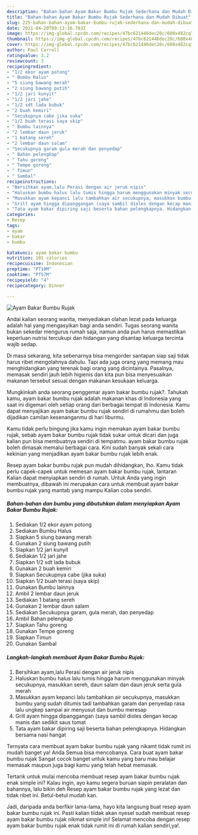 ```yaml
---
description: "Bahan-bahan Ayam Bakar Bumbu Rujak Sederhana dan Mudah Dibuat"
title: "Bahan-bahan Ayam Bakar Bumbu Rujak Sederhana dan Mudah Dibuat"
slug: 225-bahan-bahan-ayam-bakar-bumbu-rujak-sederhana-dan-mudah-dibuat
date: 2021-04-20T09:13:16.783Z
image: https://img-global.cpcdn.com/recipes/47bc621446dec20c/680x482cq70/ayam-bakar-bumbu-rujak-foto-resep-utama.jpg
thumbnail: https://img-global.cpcdn.com/recipes/47bc621446dec20c/680x482cq70/ayam-bakar-bumbu-rujak-foto-resep-utama.jpg
cover: https://img-global.cpcdn.com/recipes/47bc621446dec20c/680x482cq70/ayam-bakar-bumbu-rujak-foto-resep-utama.jpg
author: Paul Carroll
ratingvalue: 3.2
reviewcount: 3
recipeingredient:
- "1/2 ekor ayam potong"
- " Bumbu Halus"
- "5 siung bawang merah"
- "2 siung bawang putih"
- "1/2 jari kunyit"
- "1/2 jari jahe"
- "1/2 sdt lada bubuk"
- "2 buah kemiri"
- "Secukupnya cabe jika suka"
- "1/2 buah terasi saya skip"
- " Bumbu lainnya"
- "2 lembar daun jeruk"
- "1 batang sereh"
- "2 lembar daun salam"
- "Secukupnya garam gula merah dan penyedap"
- " Bahan pelengkap"
- " Tahu goreng"
- " Tempe goreng"
- " Timun"
- " Sambal"
recipeinstructions:
- "Bersihkan ayam,lalu Perasi dengan air jeruk nipis"
- "Haluskan bumbu halus lalu tumis hingga harum menggunakan minyak secukupnya, masukkan sereh, daun salam dan daun jeruk serta gula merah"
- "Masukkan ayam kepanci lalu tambahkan air secukupnya, masukkan bumbu yang sudah ditumis tadi tambahkan garam dan penyedap rasa lalu ungkep sampai air menyusut dan bumbu meresap"
- "Grill ayam hingga dipanggangan (saya sambil dioles dengan kecap manis dan sedikit saus tomat"
- "Tata ayam bakar dipiring saji beserta bahan pelengkapnya. Hidangkan bersama nasi hangat"
categories:
- Resep
tags:
- ayam
- bakar
- bumbu

katakunci: ayam bakar bumbu 
nutrition: 101 calories
recipecuisine: Indonesian
preptime: "PT10M"
cooktime: "PT57M"
recipeyield: "4"
recipecategory: Dinner

---
```



![Ayam Bakar Bumbu Rujak](https://img-global.cpcdn.com/recipes/47bc621446dec20c/680x482cq70/ayam-bakar-bumbu-rujak-foto-resep-utama.jpg)

Andai kalian seorang wanita, menyediakan olahan lezat pada keluarga adalah hal yang mengasyikan bagi anda sendiri. Tugas seorang  wanita bukan sekedar mengurus rumah saja, namun anda pun harus memastikan keperluan nutrisi tercukupi dan hidangan yang disantap keluarga tercinta wajib sedap.

Di masa  sekarang, kita sebenarnya bisa mengorder santapan siap saji tidak harus ribet mengolahnya dahulu. Tapi ada juga orang yang memang mau menghidangkan yang terenak bagi orang yang dicintainya. Pasalnya, memasak sendiri jauh lebih higienis dan kita pun bisa menyesuaikan makanan tersebut sesuai dengan makanan kesukaan keluarga. 



Mungkinkah anda seorang penggemar ayam bakar bumbu rujak?. Tahukah kamu, ayam bakar bumbu rujak adalah makanan khas di Indonesia yang saat ini digemari oleh setiap orang dari berbagai tempat di Indonesia. Kamu dapat menyajikan ayam bakar bumbu rujak sendiri di rumahmu dan boleh dijadikan camilan kesenanganmu di hari liburmu.

Kamu tidak perlu bingung jika kamu ingin memakan ayam bakar bumbu rujak, sebab ayam bakar bumbu rujak tidak sukar untuk dicari dan juga kalian pun bisa membuatnya sendiri di tempatmu. ayam bakar bumbu rujak boleh dimasak memalui berbagai cara. Kini sudah banyak sekali cara kekinian yang menjadikan ayam bakar bumbu rujak lebih enak.

Resep ayam bakar bumbu rujak pun mudah dihidangkan, lho. Kamu tidak perlu capek-capek untuk memesan ayam bakar bumbu rujak, lantaran Kalian dapat menyiapkan sendiri di rumah. Untuk Anda yang ingin membuatnya, dibawah ini merupakan cara untuk membuat ayam bakar bumbu rujak yang mantab yang mampu Kalian coba sendiri.

<!--inarticleads1-->

##### Bahan-bahan dan bumbu yang dibutuhkan dalam menyiapkan Ayam Bakar Bumbu Rujak:

1. Sediakan 1/2 ekor ayam potong
1. Sediakan  Bumbu Halus
1. Siapkan 5 siung bawang merah
1. Gunakan 2 siung bawang putih
1. Siapkan 1/2 jari kunyit
1. Sediakan 1/2 jari jahe
1. Siapkan 1/2 sdt lada bubuk
1. Gunakan 2 buah kemiri
1. Siapkan Secukupnya cabe (jika suka)
1. Siapkan 1/2 buah terasi (saya skip)
1. Gunakan  Bumbu lainnya
1. Ambil 2 lembar daun jeruk
1. Sediakan 1 batang sereh
1. Gunakan 2 lembar daun salam
1. Sediakan Secukupnya garam, gula merah, dan penyedap
1. Ambil  Bahan pelengkap
1. Siapkan  Tahu goreng
1. Gunakan  Tempe goreng
1. Siapkan  Timun
1. Gunakan  Sambal




<!--inarticleads2-->

##### Langkah-langkah membuat Ayam Bakar Bumbu Rujak:

1. Bersihkan ayam,lalu Perasi dengan air jeruk nipis
1. Haluskan bumbu halus lalu tumis hingga harum menggunakan minyak secukupnya, masukkan sereh, daun salam dan daun jeruk serta gula merah
1. Masukkan ayam kepanci lalu tambahkan air secukupnya, masukkan bumbu yang sudah ditumis tadi tambahkan garam dan penyedap rasa lalu ungkep sampai air menyusut dan bumbu meresap
1. Grill ayam hingga dipanggangan (saya sambil dioles dengan kecap manis dan sedikit saus tomat
1. Tata ayam bakar dipiring saji beserta bahan pelengkapnya. Hidangkan bersama nasi hangat




Ternyata cara membuat ayam bakar bumbu rujak yang nikamt tidak rumit ini mudah banget ya! Anda Semua bisa mencobanya. Cara buat ayam bakar bumbu rujak Sangat cocok banget untuk kamu yang baru mau belajar memasak maupun juga bagi kamu yang telah hebat memasak.

Tertarik untuk mulai mencoba membuat resep ayam bakar bumbu rujak enak simple ini? Kalau ingin, ayo kamu segera buruan siapin peralatan dan bahannya, lalu bikin deh Resep ayam bakar bumbu rujak yang lezat dan tidak ribet ini. Betul-betul mudah kan. 

Jadi, daripada anda berfikir lama-lama, hayo kita langsung buat resep ayam bakar bumbu rujak ini. Pasti kalian tiidak akan nyesel sudah membuat resep ayam bakar bumbu rujak nikmat simple ini! Selamat mencoba dengan resep ayam bakar bumbu rujak enak tidak rumit ini di rumah kalian sendiri,ya!.

